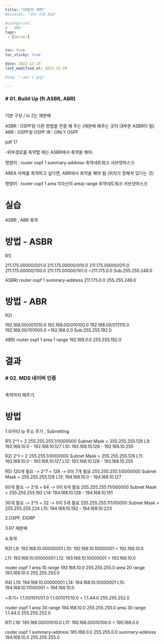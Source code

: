 ```yaml
---
title: "19일차 제목"
#excerpt: "국비 수업 복습"

#categories:
# - HRD
tags:
 - [Server]


toc: true
toc_sticky: true

date: 2022-12-29
last_modified_at: 2022-12-29

#img: ":aws 1.png"

---
```


<!-- outline-start -->


### # 01. Build Up (ft.ASBR, ABR)
<br/>
기본 구성 / lo 2는 재분배

ASBR : OSPF랑 다른 방법을 연결 해 주는 (재분배 해주는 곳이 대부분 ASBR이 됨)
ABR : OSPF랑 OSPF
IR : ONLY OSPF

pdf 17

-외부경로를 축약할 때는 ASBR에서 축약을 해야.

명령어 :
router ospf 1
summary-address 축약네트워크 서브넷마스크

AREA 자체를 축약하고 싶다면,
ABR에서 축약을 해야 됨 (위치가 정해져 있다는 것)

명령어 :
router ospf 1
area 1(자신의 area) range 축약네트워크 서브넷마스크

# 실습

ASBR , ABR 축약

# 방법 - ASBR

R1)

211.175.00000/001.0
211.175.00000/010.0
211.175.00000/011.0
211.175.00000/100.0
211.175.00000/101.0
=211.175.0.0
Sub:255.255.248.0

ASBR)
router ospf 1
summary-address 211.175.0.0 255.255.248.0

# 방법 - ABR

R2)

192.168.00/001010.0
192.168.00/010100.0
192.168.00/011110.0
192.168.00/101000.0
=192.168.0.0
Sub:255.255.192.0

ABR)
router ospf 1
area 1 range 192.168.0.0 255.255.192.0

# 결과




### # 02. MDS 네이버 인증
<br/>
축약까지 해주기.

# 방법

1.라우터 ip 주소 주기 , Subnetting

R1)
2^1 = 2
255.255.255.1/0000000
Subnet Mask = 255.255.255.128
L9: 192.168.10.0 - 192.168.10.127
L10: 192.168.10.128 - 192.168.10.255

R2)
2^1 = 2
255.255.1/0000000
Subnet Mask = 255.255.255.128
L11: 193.168.10.0 - 193.168.10.127
L12: 193.168.10.128 - 193.168.10.255

R5)
120개 필요 -> 2^7 = 128 -> 0이 7개 필요
255.255.255.1/0000000
Subnet Mask = 255.255.255.128
L13: 194.168.10.0 - 194.168.10.127

60개 필요 -> 2^6 = 64 -> 0이 6개 필요
255.255.255.11/000000
Subnet Mask = 255.255.255.192
L14: 194.168.10.128 - 194.168.10.191

30개 필요 -> 2^5 = 32 -> 0이 5개 필요
255.255.255.111/00000
Subnet Mask = 255.255.255.224
L15: 194.168.10.192 - 194.168.10.223

2.OSPF, EIGRP

3.R7 재분배

4.축약

R3)
L9: 192.168.10.00000001
L10: 192.168.10.10000001
= 192.168.10.0

L11: 193.168.10.00000001
L12: 193.168.10.10000001
= 193.168.10.0

router ospf 1
area 10 range 192.168.10.0 255.255.255.0
area 20 range 193.168.10.0 255.255.255.0

R4)
L13: 194.168.10.00000001
L14: 194.168.10.10000001
L15: 194.168.10.11000001
= 194.168.10.0

<추가>
1.1.001011/01.0
1.1.001011/10.0
= 1.1.44.0
255.255.252.0

router ospf 1
area 30 range 194.168.10.0 255.255.255.0
area 30 range 1.1.44.0 255.255.252.0

R7)
L16: 195.168.00001010.0
L17: 195.168.00010100.0
= 195.168.0.0

router ospf 1
summary-address 195.168.0.0 255.255.0.0
summary-address 194.168.10.0 255.255.255.0


